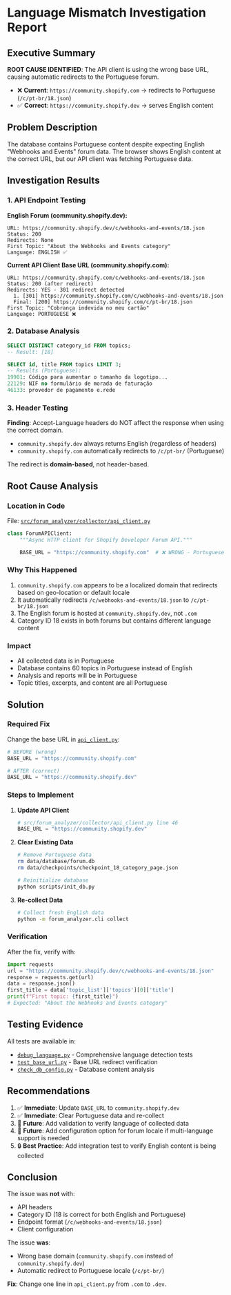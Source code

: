 # Language Mismatch Investigation Report

## Executive Summary

**ROOT CAUSE IDENTIFIED**: The API client is using the wrong base URL, causing automatic redirects to the Portuguese forum.

- ❌ **Current**: `https://community.shopify.com` → redirects to Portuguese (`/c/pt-br/18.json`)
- ✅ **Correct**: `https://community.shopify.dev` → serves English content

## Problem Description

The database contains Portuguese content despite expecting English "Webhooks and Events" forum data. The browser shows English content at the correct URL, but our API client was fetching Portuguese data.

## Investigation Results

### 1. API Endpoint Testing

**English Forum (community.shopify.dev):**
```
URL: https://community.shopify.dev/c/webhooks-and-events/18.json
Status: 200
Redirects: None
First Topic: "About the Webhooks and Events category"
Language: ENGLISH ✅
```

**Current API Client Base URL (community.shopify.com):**
```
URL: https://community.shopify.com/c/webhooks-and-events/18.json
Status: 200 (after redirect)
Redirects: YES - 301 redirect detected
  1. [301] https://community.shopify.com/c/webhooks-and-events/18.json
  Final: [200] https://community.shopify.com/c/pt-br/18.json
First Topic: "Cobrança indevida no meu cartão"
Language: PORTUGUESE ❌
```

### 2. Database Analysis

```sql
SELECT DISTINCT category_id FROM topics;
-- Result: [18]

SELECT id, title FROM topics LIMIT 3;
-- Results (Portuguese):
19901: Código para aumentar o tamanho da logotipo...
22129: NIF no formulário de morada de faturação
46133: provedor de pagamento e.rede
```

### 3. Header Testing

**Finding**: Accept-Language headers do NOT affect the response when using the correct domain.

- `community.shopify.dev` always returns English (regardless of headers)
- `community.shopify.com` automatically redirects to `/c/pt-br/` (Portuguese)

The redirect is **domain-based**, not header-based.

## Root Cause Analysis

### Location in Code

File: [`src/forum_analyzer/collector/api_client.py`](src/forum_analyzer/collector/api_client.py:46)

```python
class ForumAPIClient:
    """Async HTTP client for Shopify Developer Forum API."""

    BASE_URL = "https://community.shopify.com"  # ❌ WRONG - Portuguese forum
```

### Why This Happened

1. `community.shopify.com` appears to be a localized domain that redirects based on geo-location or default locale
2. It automatically redirects `/c/webhooks-and-events/18.json` to `/c/pt-br/18.json`
3. The English forum is hosted at `community.shopify.dev`, not `.com`
4. Category ID 18 exists in both forums but contains different language content

### Impact

- All collected data is in Portuguese
- Database contains 60 topics in Portuguese instead of English
- Analysis and reports will be in Portuguese
- Topic titles, excerpts, and content are all Portuguese

## Solution

### Required Fix

Change the base URL in [`api_client.py`](src/forum_analyzer/collector/api_client.py:46):

```python
# BEFORE (wrong)
BASE_URL = "https://community.shopify.com"

# AFTER (correct)
BASE_URL = "https://community.shopify.dev"
```

### Steps to Implement

1. **Update API Client**
   ```python
   # src/forum_analyzer/collector/api_client.py line 46
   BASE_URL = "https://community.shopify.dev"
   ```

2. **Clear Existing Data**
   ```bash
   # Remove Portuguese data
   rm data/database/forum.db
   rm data/checkpoints/checkpoint_18_category_page.json
   
   # Reinitialize database
   python scripts/init_db.py
   ```

3. **Re-collect Data**
   ```bash
   # Collect fresh English data
   python -m forum_analyzer.cli collect
   ```

### Verification

After the fix, verify with:

```python
import requests
url = "https://community.shopify.dev/c/webhooks-and-events/18.json"
response = requests.get(url)
data = response.json()
first_title = data['topic_list']['topics'][0]['title']
print(f"First topic: {first_title}")
# Expected: "About the Webhooks and Events category"
```

## Testing Evidence

All tests are available in:
- [`debug_language.py`](debug_language.py) - Comprehensive language detection tests
- [`test_base_url.py`](test_base_url.py) - Base URL redirect verification
- [`check_db_config.py`](check_db_config.py) - Database content analysis

## Recommendations

1. ✅ **Immediate**: Update `BASE_URL` to `community.shopify.dev`
2. ✅ **Immediate**: Clear Portuguese data and re-collect
3. 📝 **Future**: Add validation to verify language of collected data
4. 📝 **Future**: Add configuration option for forum locale if multi-language support is needed
5. 🔒 **Best Practice**: Add integration test to verify English content is being collected

## Conclusion

The issue was **not** with:
- API headers
- Category ID (18 is correct for both English and Portuguese)
- Endpoint format (`/c/webhooks-and-events/18.json`)
- Client configuration

The issue **was**:
- Wrong base domain (`community.shopify.com` instead of `community.shopify.dev`)
- Automatic redirect to Portuguese locale (`/c/pt-br/`)

**Fix**: Change one line in `api_client.py` from `.com` to `.dev`.